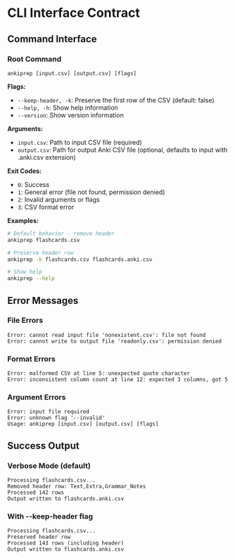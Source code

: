 # CLI Interface Contract

## Command Interface

### Root Command
```
ankiprep [input.csv] [output.csv] [flags]
```

**Flags:**
- `--keep-header, -k`: Preserve the first row of the CSV (default: false)
- `--help, -h`: Show help information
- `--version`: Show version information

**Arguments:**
- `input.csv`: Path to input CSV file (required)
- `output.csv`: Path for output Anki CSV file (optional, defaults to input with .anki.csv extension)

**Exit Codes:**
- `0`: Success
- `1`: General error (file not found, permission denied)
- `2`: Invalid arguments or flags
- `3`: CSV format error

**Examples:**
```bash
# Default behavior - remove header
ankiprep flashcards.csv

# Preserve header row
ankiprep -k flashcards.csv flashcards.anki.csv

# Show help
ankiprep --help
```

## Error Messages

### File Errors
```
Error: cannot read input file 'nonexistent.csv': file not found
Error: cannot write to output file 'readonly.csv': permission denied
```

### Format Errors
```
Error: malformed CSV at line 5: unexpected quote character
Error: inconsistent column count at line 12: expected 3 columns, got 5
```

### Argument Errors
```
Error: input file required
Error: unknown flag '--invalid'
Usage: ankiprep [input.csv] [output.csv] [flags]
```

## Success Output

### Verbose Mode (default)
```
Processing flashcards.csv...
Removed header row: Text,Extra,Grammar_Notes
Processed 142 rows
Output written to flashcards.anki.csv
```

### With --keep-header flag
```
Processing flashcards.csv...
Preserved header row
Processed 143 rows (including header)
Output written to flashcards.anki.csv
```